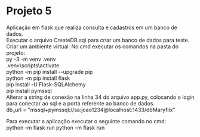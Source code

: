 # Projeto 5

Aplicação em flask que realiza consulta e cadastros em um banco de dados.<br>
Executar  o arquivo CreateDB.sql para criar um banco de dados para teste.<br>
Criar um ambiente virtual: No cmd executar os comandos na pasta do projeto:<br>
py -3 -m venv .venv <br>
.venv\scripts\activate  <br>
python -m pip install --upgrade pip <br>
python -m pip install flask <br>
pip install -U Flask-SQLAlchemy <br>
pip install pymssql <br>
Alterar a string de conexão na linha 34 do arquivo app.py, colocando o login para conectar ao sql e a porta referente ao banco de dados.<br>
db_url = "mssql+pymssql://sa:joao1234@localhost:1433/dbMaryflix" <br>

Para executar a aplicação executar o seguinte comando no cmd: <br>
python -m flask run python -m flask run <br>
